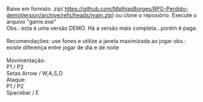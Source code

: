 Baixe em formato .zip( https://github.com/MathiasBorges/RPG-Perdido-demoVersion/archive/refs/heads/main.zip) ou clone o reposiório.
Execute o arquivo "game.exe" <br>
Obs.: esta é uma versão DEMO. Há a versão mais completa...porém é paga.
<br><br>
Recomendações:
    use fones e utilize a janela maximizada ao jogar
    obs.: existe  diferença entre jogar de dia e de noite
<br><br>
Movimentação:<br>
    P1 / P2<br>
    Setas Arrow / W,A,S,D
<br>
Ataque:<br>
    P1 / P2<br>
    Spacebar / E
